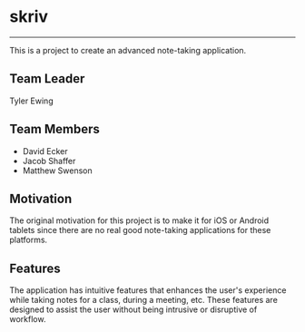 skriv
=====
-----

This is a project to create an advanced note-taking application.

Team Leader
-----------
Tyler Ewing

Team Members
------------
* David Ecker
* Jacob Shaffer
* Matthew Swenson

Motivation
----------
The original motivation for this project is to make it for iOS or Android tablets since there are no real good note-taking applications for these platforms.

Features
--------
The application has intuitive features that enhances the user's experience while taking notes for a class, during a meeting, etc. These features are designed to assist the user without being intrusive or disruptive of workflow.


